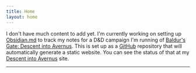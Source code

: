 ```yaml
---
title: Home
layout: home
---
```


I don't have much content to add yet. I'm currently working on setting up
[Obsidian.md](http://www.obsidian.md) to track my notes for a D&D campaign
I'm running of [Baldur's Gate: Descent into Avernus](https://www.dndbeyond.com/sources/bgdia). This is set up as a
[GitHub](http://www.github.com) repository that will automatically generate a static website. You can
see the status of that at my [Descent into Avernus](http://timsaucer.github.io/avernus) site.

---
